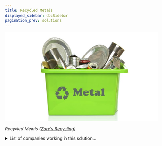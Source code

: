 ```yaml
---
title: Recycled Metals
displayed_sidebar: docSidebar
pagination_prev: solutions
---
```

![](/../static/img/recycled-metals.jpg)

*Recycled Metals ([Zore's Recycling](https://www.zoresrecycling.com/blog/3-categories-of-metal-that-can-be-recycled/))*

<details>
        <summary>List of companies working in this solution...</summary>
         <em>Note: this is an experimental feature. Accuracy not guaranteed</em>
        <div>
            <ul>
             
                <li><a href="https://impossiblediamond.com/">Impossible Diamond</a></li>
            
            </ul>
        </div>
        </details>


:::company job openings
  #### [View open jobs in this Solution](https://climatebase.org/jobs?l=&q=&drawdown_solutions=Recycled+Metals)
:::

## Overview


- **Alcoa** recycles aluminum, reducing emissions by up to 95%.
- **Recycled Metals Corporation** recycles steel and aluminum, cutting emissions by 70%.
- Many companies and organizations contribute to developing this solution.

## Progress Made

- Breakthrough technologies include:
  - Efficient recycling processes with minimal material loss.
  - New alloys and composites using recycled metals.
  - Manufacturing processes with recycled metals instead of virgin materials.
- These technologies reduce emissions and make metal production sustainable.
- Key players: **Greencopper**, **Recycling Technologies**, **TerraCycle**, **Ecometals Technologies**.

## Lessons Learned

- **Recycled metals** successfully reverse climate change by reducing emissions and using less virgin material.
- Challenges: toxic chemical release and metal leaching into the environment.
- Leading entities: **Climate Action Network**, **IRENA**, **UN Environment Programme**.

## Challenges Ahead

- Lack of **infrastructure** and energy-intensive processes hinder large-scale adoption.
- **TerraCycle**, which pioneers recycling metals on a small scale, needs expansion.
- Infrastructure must precede scaling to unleash technology's potential.

## Best Path Forward

- **Increase public awareness** about metal recycling benefits.
- **Encourage businesses** to adopt metal recycling.
- **Improve recycling infrastructure**.
- **Research efficient recycling methods**.
- Leading entities: **American Iron and Steel Institute**, **Aluminum Association**, **Institute of Scrap Recycling Industries**.